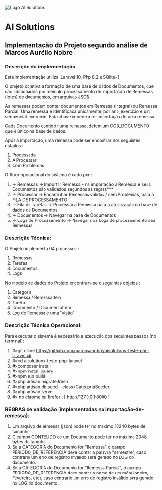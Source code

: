 ![Logo AI Solutions](http://aisolutions.tec.br/wp-content/uploads/sites/2/2019/04/logo.png)

# AI Solutions

## Implementação do Projeto segundo análise de Marcos Aurélio Nobre

### Descrição da implementação

Esta implementação utiliza: Laravel 10, Php 8.2 e SQlite-3

O projeto objetiva a formação de uma base de dados de Documentos, que são
adicionados por meio do processamento de importação de Remessas (lotes) de documentos,
em arquivos JSON.

As remessas podem conter documentos em Remessa (integral) ou Remessa Parcial. Uma
remessa é identificada unicamente, por ano_exercicio e um sequencial_exercicio. Esta
chave impede a re-importação de uma remessa.

Cada Documento contido numa remessa, detem um COD_DOCUMENTO que é único na base de dados.

Após a importação, uma remessa pode ser encontrar nos seguintes estados :
1. Processada
2. A Processar
3. Com Problemas

O fluxo operacional do sistema é dado por :
1. -> Remessas -> Importar Remessa - na importação a Remessa e seus Documentos são validados segundos as regras***
2. -> Processar -> Encaminhar Remessas válidas / sem Problemas, para a FILA DE PROCESSAMENTO
3. -> Fila de Tarefas -> Processar a Remessa para a atualização da base de dados de Documentos
4. -> Documentos -> Navegar na base de Documentos
5. -> Logs de Processamento -> Navegar nos Logs de processamento das Remessas


### Descrição Técnica:

O Projeto implementa 04 processos :
1. Remessas
2. Tarefas
3. Documentos
4. Logs

No modelo de dados do Projeto encontram-se o seguintes objetos :
1. Categoria
2. Remessa / RemessaItem
3. Tarefa
4. Documento / DocumentoItem
5. Log de Remessa é uma "visão"

### Descrição Técnica Operacional:

Para executar o sistema é necessário a execução dos seguintes passos (no terminal):
1. #>git clone https://github.com/marcosanobre/aisolutions-teste-php-laravel.git
2. #>cd aisolutions-teste-php-laravel
3. #>composer install
4. #>npm install jquery
5. #>npm run build
6. #>php artisan migrate:fresh
7. #>php artisan db:seed --class=CategoriaSeeder
8. #>php artisan serve
9. #> no chrome ou firefox : [ http://127.0.0.1:8000 ]


### REGRAS de validação (implementadas na importação-de-remessa):

1. Um arquivo de remessa (json) pode ter no máximo 10240 bytes de tamanho
2. O campo CONTEUDO de um Documento pode ter no máximo 2048 bytes de tamnho
3. Se a CATEGORIA do Documento for "Remessa" o campo PERIODO_DE_REFERENCIA deve conter a palavra "semestre", caso contrário um erro de registro inválido será gerado no LOG do documento.
4. Se a CATEGORIA do Documento for "Remessa Parcial", o campo PERIODO_DE_REFERENCIA deve conter o nome de um mês(Janeiro, Fevereiro, etc), caso contrário um erro de registro inválido será gerado no LOG do documento.

